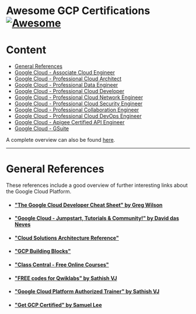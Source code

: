 # Awesome GCP Certifications [![Awesome](https://cdn.rawgit.com/sindresorhus/awesome/d7305f38d29fed78fa85652e3a63e154dd8e8829/media/badge.svg)](https://github.com/sindresorhus/awesome)

# Content

- [General References](#General-References)
- [Google Cloud - Associate Cloud Engineer](associate-cloud-engineer.md)
- [Google Cloud - Professional Cloud Architect](professional-cloud-architect.md)
- [Google Cloud - Professional Data Engineer](professional-data-engineer.md)
- [Google Cloud - Professional Cloud Developer](professional-cloud-developer.md)
- [Google Cloud - Professional Cloud Network Engineer](professional-cloud-network-engineer.md)
- [Google Cloud - Professional Cloud Security Engineer](professional-cloud-security-engineer.md.md)
- [Google Cloud - Professional Collaboration Engineer](professional-collaboration-engineer.md)
- [Google Cloud - Professional Cloud DevOps Engineer](professional-cloud-devops-engineer.md)
- [Google Cloud - Apigee Certified API Engineer](apigee-certified-api-engineer.md)
- [Google Cloud - GSuite](gsuite.md)

A complete overview can also be found [here](https://cloud.google.com/certification/).

___

# General References

These references include a good overview of further interesting links about the Google Cloud Platform.

- #### ["The Google Cloud Developer Cheat Sheet" by Greg Wilson](https://github.com/gregsramblings/google-cloud-4-words)
- #### ["Google Cloud - Jumpstart, Tutorials & Community!" by David das Neves](https://www.linkedin.com/pulse/google-cloud-jumpstart-tutorials-community-david-das-neves/)
- #### ["Cloud Solutions Architecture Reference"](http://gcp.solutions/)
- #### ["GCP Building Blocks"](https://docs.google.com/document/d/1-8vSS5rNOWmxVQWmTaWus7V5uZvgWZKY-Nl4bYMWDbk)
- #### ["Class Central - Free Online Courses"](https://www.class-central.com/institution/googlecloud)
- #### ["FREE codes for Qwiklabs" by Sathish VJ](https://medium.com/@sathishvj/qwiklabs-free-codes-gcp-and-aws-e40f3855ffdb)
- #### ["Google Cloud Platform Authorized Trainer" by Sathish VJ](https://medium.com/@sathishvj/google-cloud-platform-authorized-trainer-1b202f3eef61)
- #### ["Get GCP Certified" by Samuel Lee](https://www.getgcpcertified.com/)

